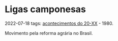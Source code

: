 # Ligas camponesas
2022-07-18
tags: [acontecimentos do  20-XX](../../../Sec/Acontecimentos%20Dos%20Séculos/acontecimentos%20do%20%2020-XX.md) - 1980. 

Movimento pela reforma agrária no Brasil.